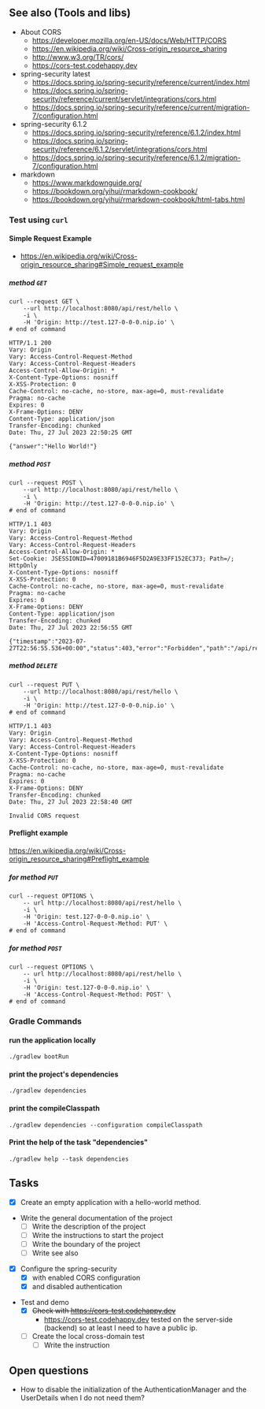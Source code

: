 

## See also (Tools and libs)
- About CORS
  - https://developer.mozilla.org/en-US/docs/Web/HTTP/CORS
  - https://en.wikipedia.org/wiki/Cross-origin_resource_sharing
  - http://www.w3.org/TR/cors/
  - https://cors-test.codehappy.dev
- spring-security latest
  - https://docs.spring.io/spring-security/reference/current/index.html
  - https://docs.spring.io/spring-security/reference/current/servlet/integrations/cors.html
  - https://docs.spring.io/spring-security/reference/current/migration-7/configuration.html
- spring-security 6.1.2
  - https://docs.spring.io/spring-security/reference/6.1.2/index.html
  - https://docs.spring.io/spring-security/reference/6.1.2/servlet/integrations/cors.html
  - https://docs.spring.io/spring-security/reference/6.1.2/migration-7/configuration.html
- markdown
  - https://www.markdownguide.org/
  - https://bookdown.org/yihui/rmarkdown-cookbook/
  - https://bookdown.org/yihui/rmarkdown-cookbook/html-tabs.html
### Test using `curl`
#### Simple Request Example
- https://en.wikipedia.org/wiki/Cross-origin_resource_sharing#Simple_request_example
##### method `GET`
```shell
curl --request GET \
    --url http://localhost:8080/api/rest/hello \
    -i \
    -H 'Origin: http://test.127-0-0-0.nip.io' \
# end of command
```
```
HTTP/1.1 200 
Vary: Origin
Vary: Access-Control-Request-Method
Vary: Access-Control-Request-Headers
Access-Control-Allow-Origin: *
X-Content-Type-Options: nosniff
X-XSS-Protection: 0
Cache-Control: no-cache, no-store, max-age=0, must-revalidate
Pragma: no-cache
Expires: 0
X-Frame-Options: DENY
Content-Type: application/json
Transfer-Encoding: chunked
Date: Thu, 27 Jul 2023 22:50:25 GMT

{"answer":"Hello World!"}
```
##### method `POST`
```shell
curl --request POST \
    --url http://localhost:8080/api/rest/hello \ 
    -i \
    -H 'Origin: http://test.127-0-0-0.nip.io' \
# end of command
```
```
HTTP/1.1 403 
Vary: Origin
Vary: Access-Control-Request-Method
Vary: Access-Control-Request-Headers
Access-Control-Allow-Origin: *
Set-Cookie: JSESSIONID=47009181B6946F5D2A9E33FF152EC373; Path=/; HttpOnly
X-Content-Type-Options: nosniff
X-XSS-Protection: 0
Cache-Control: no-cache, no-store, max-age=0, must-revalidate
Pragma: no-cache
Expires: 0
X-Frame-Options: DENY
Content-Type: application/json
Transfer-Encoding: chunked
Date: Thu, 27 Jul 2023 22:56:55 GMT

{"timestamp":"2023-07-27T22:56:55.536+00:00","status":403,"error":"Forbidden","path":"/api/rest/hello"}
```
##### method `DELETE`
```shell
curl --request PUT \
    --url http://localhost:8080/api/rest/hello \
    -i \
    -H 'Origin: http://test.127-0-0-0.nip.io' \
# end of command
```
```
HTTP/1.1 403 
Vary: Origin
Vary: Access-Control-Request-Method
Vary: Access-Control-Request-Headers
X-Content-Type-Options: nosniff
X-XSS-Protection: 0
Cache-Control: no-cache, no-store, max-age=0, must-revalidate
Pragma: no-cache
Expires: 0
X-Frame-Options: DENY
Transfer-Encoding: chunked
Date: Thu, 27 Jul 2023 22:58:40 GMT

Invalid CORS request
```
#### Preflight example
https://en.wikipedia.org/wiki/Cross-origin_resource_sharing#Preflight_example
##### for method `PUT`
```shell
curl --request OPTIONS \
    -- url http://localhost:8080/api/rest/hello \
    -i \
    -H 'Origin: test.127-0-0-0.nip.io' \
    -H 'Access-Control-Request-Method: PUT' \
# end of command
```

##### for method `POST`
```shell
curl --request OPTIONS \
    -- url http://localhost:8080/api/rest/hello \
    -i \
    -H 'Origin: test.127-0-0-0.nip.io' \
    -H 'Access-Control-Request-Method: POST' \
# end of command
```

### Gradle Commands
#### run the application locally
```shell
./gradlew bootRun
```
#### print the project's dependencies
```shell
./gradlew dependencies
```

#### print the compileClasspath
```shell
./gradlew dependencies --configuration compileClasspath
```

#### Print the help of the task "dependencies"
```shell
./gradlew help --task dependencies
```


## Tasks
- [X] Create an empty application with a hello-world method.
- Write the general documentation of the project
  - [ ] Write the description of the project
  - [ ] Write the instructions to start the project
  - [ ] Write the boundary of the project
  - [ ] Write see also
- [X] Configure the spring-security 
  - [X] with enabled CORS configuration
  - [X] and disabled authentication
- Test and demo
  - [X] ~~Check with https://cors-test.codehappy.dev~~
    * https://cors-test.codehappy.dev tested on the server-side (backend) so at least I need to have a public ip.
  - [ ] Create the local cross-domain test
    - [ ] Write the instruction

## Open questions
- How to disable the initialization of the AuthenticationManager and the UserDetails when I do not need them?